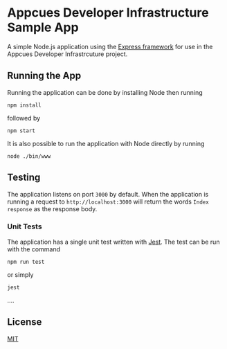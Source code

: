 # Appcues Developer Infrastructure Sample App
A simple Node.js application using the [Express framework](https://github.com/expressjs/express) for use in the Appcues Developer Infrastrcuture project.
## Running the App
Running the application can be done by installing Node then running
```
npm install
```
followed by
```
npm start
```

It is also possible to run the application with Node directly by running 

```
node ./bin/www
```
## Testing 
The application listens on port `3000` by default. When the application is running a request to `http://localhost:3000` will return the words `Index response` as the response body.
### Unit Tests
The application has a single unit test written with [Jest](https://github.com/facebook/jest).
The test can be run with the command
```
npm run test
```
or simply
```
jest
```
....
## License
[MIT](./LICENSE)
